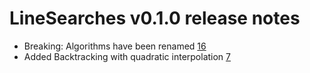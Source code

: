 # LineSearches v0.1.0 release notes
* Breaking: Algorithms have been renamed [16](https://github.com/anriseth/LineSearches.jl/pull/16)
* Added Backtracking with quadratic interpolation [7](https://github.com/anriseth/LineSearches.jl/pull/7)
